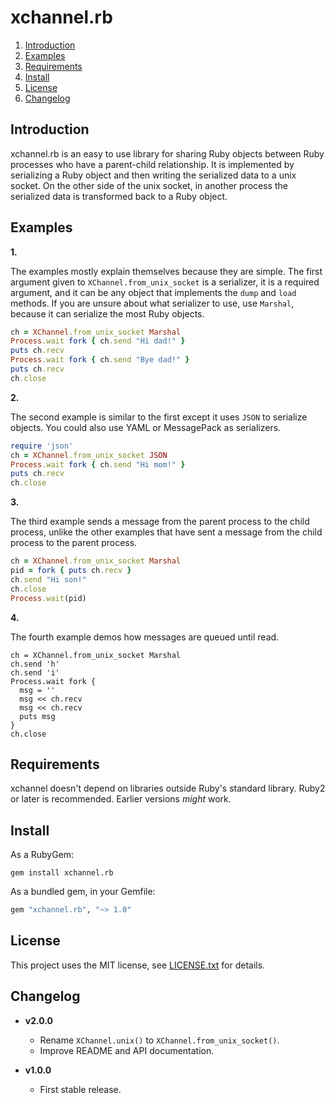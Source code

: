 # xchannel.rb

1. <a href="#introduction">Introduction</a>
2. <a href="#examples">Examples</a>
3. <a href="#requirements">Requirements</a>
4. <a href="#install">Install</a>
5. <a href="#license">License</a>
6. <a href="#changelog">Changelog</a>

## <a id="introduction">Introduction</a>

xchannel.rb is an easy to use library for sharing Ruby objects between Ruby
processes who have a parent-child relationship. It is implemented by serializing
a Ruby object and then writing the serialized data to a unix socket. On the other
side of the unix socket, in another process the serialized data is transformed
back to a Ruby object.

## <a id="examples">Examples</a>

__1.__

The examples mostly explain themselves because they are simple. The first argument given
to `XChannel.from_unix_socket` is a serializer, it is a required argument, and it can be any
object that implements the `dump` and `load` methods. If you are unsure about what
serializer to use, use `Marshal`, because it can serialize the most Ruby objects.

```ruby
ch = XChannel.from_unix_socket Marshal
Process.wait fork { ch.send "Hi dad!" }
puts ch.recv
Process.wait fork { ch.send "Bye dad!" }
puts ch.recv
ch.close
```

__2.__

The second example is similar to the first except it uses `JSON` to serialize objects.
You could also use YAML or MessagePack as serializers.

```ruby
require 'json'
ch = XChannel.from_unix_socket JSON
Process.wait fork { ch.send "Hi mom!" }
puts ch.recv
ch.close
```

__3.__

The third example sends a message from the parent process to the child process,
unlike the other examples that have sent a message from the child process to the
parent process.

```ruby
ch = XChannel.from_unix_socket Marshal
pid = fork { puts ch.recv }
ch.send "Hi son!"
ch.close
Process.wait(pid)
```

__4.__

The fourth example demos how messages are queued until read.

```ru
ch = XChannel.from_unix_socket Marshal
ch.send 'h'
ch.send 'i'
Process.wait fork {
  msg = ''
  msg << ch.recv
  msg << ch.recv
  puts msg
}
ch.close
```

## <a id="requirements"> Requirements </a>

xchannel doesn't depend on libraries outside Ruby's standard library.
Ruby2 or later is recommended. Earlier versions _might_ work.

## <a id="install">Install</a>

As a RubyGem:

    gem install xchannel.rb

As a bundled gem, in your Gemfile:

```ruby
gem "xchannel.rb", "~> 1.0"
```

## <a id="license"> License </a>

This project uses the MIT license, see [LICENSE.txt](./LICENSE.txt) for details.


## <a id="changelog">Changelog</a>

* __v2.0.0__

  * Rename `XChannel.unix()` to `XChannel.from_unix_socket()`.
  * Improve README and API documentation.

* __v1.0.0__

  * First stable release.
